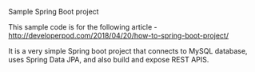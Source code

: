 Sample Spring Boot project

This sample code is for the following article - http://developerpod.com/2018/04/20/how-to-spring-boot-project/

It is a very simple Spring boot project that connects to MySQL database, uses Spring Data JPA, and also build and expose REST APIS.

